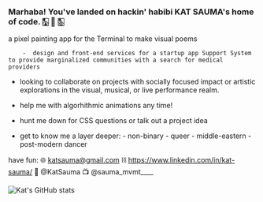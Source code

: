 ### Marhaba! You've landed on hackin' habibi KAT SAUMA's home of code. 🀣 🧿 🀢
<!--
**kat-sauma/kat-sauma** is a ✨ _special_ ✨ repository because its `README.md` (this file) appears on your GitHub profile.

 but. . .  W H O   A R E   T H E Y   ?
 
 +    +    +    +    +    +    +    +    +    +    +    +    +    +    +    +    +    +    +    +    +    +    +    +    +    +    +    +    +    +
That's right, a Front-End leaning Full Stack Software Engineer with a keen eye for d e s i g n! 

Not to mention, an aquarius, a believer of the impossible, and a creative packing a whole lot of elbow grease. 
I am a curious Kat, able to scope a project from beginning to end, and craft detailed, bold visual landscapes that attract enlivened audiences through clean code and intentional art. My work hones the user's experience to be a fluid experience while harnessing expression. 

+  recent projects include: 
        -  volunteering back-end services in Javascript to the Black Resilience Fund
        -  designing and developing an npm package Pixel Pusher! --> a pixel painting app for the Terminal to make visual poems
        -  design and front-end services for a startup app Support System to provide marginalized communities with a search for medical providers

+  looking to collaborate on projects with socially focused impact or artistic explorations in the visual, musical, or live performance realm.

+  help me with algorhithmic animations any time!

+  hunt me down for CSS questions or talk out a project idea

+  get to know me a layer deeper:
        - non-binary
        - queer
        - middle-eastern
        - post-modern dancer

have fun:
🌐  katsauma@gmail.com
⛓  https://www.linkedin.com/in/kat-sauma/
🐣  @KatSauma
📺  @sauma_mvmt____


![Kat's GitHub stats](https://github-readme-stats.vercel.app/api?username=kat-sauma&theme=buefy_icons=true)
